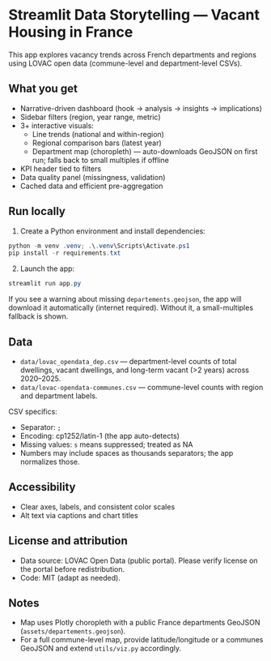 # Streamlit Data Storytelling — Vacant Housing in France

This app explores vacancy trends across French departments and regions using LOVAC open data (commune-level and department-level CSVs).

## What you get
- Narrative-driven dashboard (hook → analysis → insights → implications)
- Sidebar filters (region, year range, metric)
- 3+ interactive visuals:
  - Line trends (national and within-region)
  - Regional comparison bars (latest year)
  - Department map (choropleth) — auto-downloads GeoJSON on first run; falls back to small multiples if offline
- KPI header tied to filters
- Data quality panel (missingness, validation)
- Cached data and efficient pre-aggregation

## Run locally

1. Create a Python environment and install dependencies:

```powershell
python -m venv .venv; .\.venv\Scripts\Activate.ps1
pip install -r requirements.txt
```

2. Launch the app:

```powershell
streamlit run app.py
```

If you see a warning about missing `departements.geojson`, the app will download it automatically (internet required). Without it, a small-multiples fallback is shown.

## Data
- `data/lovac_opendata_dep.csv` — department-level counts of total dwellings, vacant dwellings, and long-term vacant (>2 years) across 2020–2025.
- `data/lovac-opendata-communes.csv` — commune-level counts with region and department labels.

CSV specifics:
- Separator: `;`
- Encoding: cp1252/latin-1 (the app auto-detects)
- Missing values: `s` means suppressed; treated as NA
- Numbers may include spaces as thousands separators; the app normalizes those.

## Accessibility
- Clear axes, labels, and consistent color scales
- Alt text via captions and chart titles

## License and attribution
- Data source: LOVAC Open Data (public portal). Please verify license on the portal before redistribution.
- Code: MIT (adapt as needed).

## Notes
- Map uses Plotly choropleth with a public France departments GeoJSON (`assets/departements.geojson`).
- For a full commune-level map, provide latitude/longitude or a communes GeoJSON and extend `utils/viz.py` accordingly.
